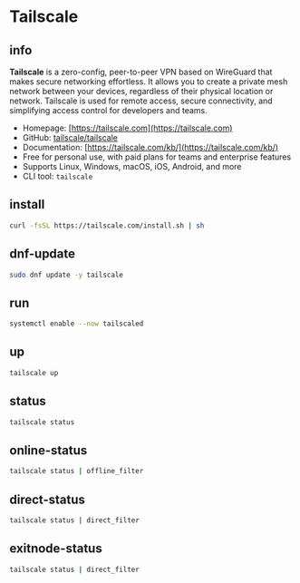 # Tailscale

## info
**Tailscale** is a zero-config, peer-to-peer VPN based on WireGuard that makes secure networking effortless. It allows you to create a private mesh network between your devices, regardless of their physical location or network. Tailscale is used for remote access, secure connectivity, and simplifying access control for developers and teams.

- Homepage: [https://tailscale.com](https://tailscale.com)
- GitHub: [tailscale/tailscale](https://github.com/tailscale/tailscale)
- Documentation: [https://tailscale.com/kb/](https://tailscale.com/kb/)
- Free for personal use, with paid plans for teams and enterprise features
- Supports Linux, Windows, macOS, iOS, Android, and more
- CLI tool: `tailscale`


## install
```sh
curl -fsSL https://tailscale.com/install.sh | sh
```

## dnf-update
```sh
sudo dnf update -y tailscale
```

## run
```sh
systemctl enable --now tailscaled
```

## up
```sh
tailscale up
```

## status
```sh
tailscale status
```

## online-status
```sh
tailscale status | offline_filter
```

## direct-status
```sh
tailscale status | direct_filter
```

## exitnode-status
```sh
tailscale status | direct_filter
```
